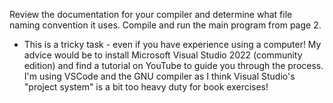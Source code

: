  Review the documentation for your compiler and determine what file naming convention it uses. Compile and run the main program from page 2.

 - This is a tricky task - even if you have experience using a computer! My advice would be to install Microsoft Visual Studio 2022 (community edition) and find a tutorial on YouTube to guide you through the process. I'm using VSCode and the GNU compiler as I think Visual Studio's "project system" is a bit too heavy duty for book exercises!